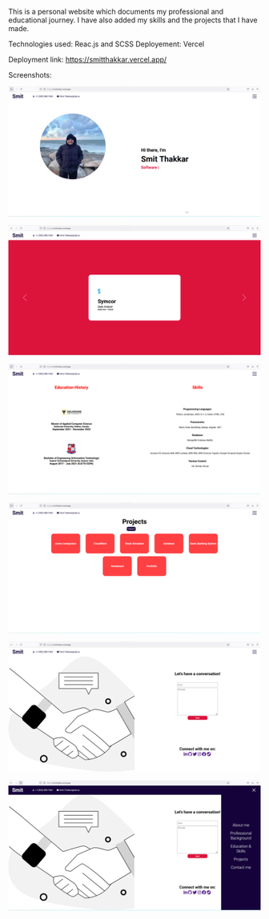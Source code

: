 This is a personal website which documents my professional and educational journey. I have also added my skills and the projects that I have made.

Technologies used: Reac.js and SCSS
Deployement: Vercel 

Deployment link: https://smitthakkar.vercel.app/

Screenshots:

	
![image](https://github.com/whitetiger47/portfolio/blob/master/portfolio%20screenshots/1.png)

![image](https://github.com/whitetiger47/portfolio/blob/master/portfolio%20screenshots/2.png)

![image](https://github.com/whitetiger47/portfolio/blob/master/portfolio%20screenshots/3.png)

![image](https://github.com/whitetiger47/portfolio/blob/master/portfolio%20screenshots/4.png)

![image](https://github.com/whitetiger47/portfolio/blob/master/portfolio%20screenshots/5.png)

![image](https://github.com/whitetiger47/portfolio/blob/master/portfolio%20screenshots/6.png)
